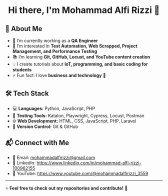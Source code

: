 <h1 align="center">Hi there, I'm Mohammad Alfi Rizzi 👋</h1>


## 🌟 About Me
- 🔭 I’m currently working as a **QA Engineer**
- 🎯 I’m interested in **Test Automation, Web Scrapped, Project Management, and Performance Testing**
- 📚 I’m learning **Git, GitHub, Locust, and YouTube content creation**
- 💡 I create tutorials about **IoT, programming, and basic coding for students**
- ⚡ Fun fact: I love **business and technology** 🚀

## 🛠 Tech Stack
- 💻 **Languages:** Python, JavaScript, PHP
- 🔬 **Testing Tools:** Katalon, Playwright, Cypress, Locust, Postman
- 🌐 **Web Development:** HTML, CSS, JavaScript, PHP, Laravel
- 🔧 **Version Control:** Git & GitHub


## 📬 Connect with Me
- 📧 Email: mohammadalfirizzi@gmail.com
- 💼 LinkedIn: https://www.linkedin.com/in/mohammad-alfi-rizzi-100962155
- 🎥 YouTube: https://www.youtube.com/@mohammadalfirizzi_3559

---

⭐ **Feel free to check out my repositories and contribute!** 🚀
